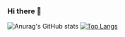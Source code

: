 ### Hi there 👋

![Anurag's GitHub stats](https://github-readme-stats.vercel.app/api?username=omesquita&show_icons=true&theme=merko)
[![Top Langs](https://github-readme-stats.vercel.app/api/top-langs/?username=omesquita)](https://github.com/anuraghazra/github-readme-stats)
<!--
**omesquita/omesquita** is a ✨ _special_ ✨ repository because its `README.md` (this file) appears on your GitHub profile.

Here are some ideas to get you started:

- 🔭 I’m currently working on ...
- 🌱 I’m currently learning ...
- 👯 I’m looking to collaborate on ...
- 🤔 I’m looking for help with ...
- 💬 Ask me about ...
- 📫 How to reach me: ...
- 😄 Pronouns: ...
- ⚡ Fun fact: ...
-->
